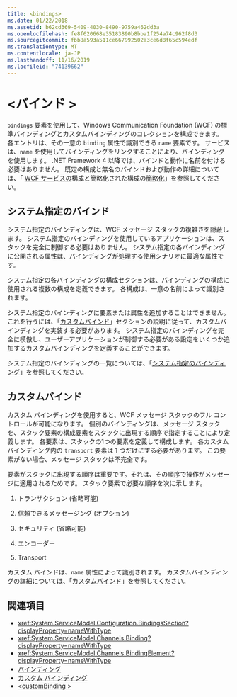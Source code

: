 ```yaml
---
title: <bindings>
ms.date: 01/22/2018
ms.assetid: b62cd369-5409-4030-8490-9759a462dd3a
ms.openlocfilehash: fe8f620668e35183890b8bba1f254a74c962f8d3
ms.sourcegitcommit: fbb8a593a511ce667992502a3ce6d8f65c594edf
ms.translationtype: MT
ms.contentlocale: ja-JP
ms.lasthandoff: 11/16/2019
ms.locfileid: "74139662"
---
```

# <a name="bindings"></a>\<バインド >

`bindings` 要素を使用して、Windows Communication Foundation (WCF) の標準バインディングとカスタムバインディングのコレクションを構成できます。 各エントリは、その一意の `binding` 属性で識別できる `name` 要素です。 サービスは、`name` を使用してバインディングをリンクすることにより、バインディングを使用します。 .NET Framework 4 以降では、バインドと動作に名前を付ける必要はありません。 既定の構成と無名のバインドおよび動作の詳細については、「 [WCF サービスの](../../../wcf/samples/simplified-configuration-for-wcf-services.md)構成と簡略化された構成の[簡略化](../../../wcf/simplified-configuration.md)」を参照してください。

## <a name="system-provided-bindings"></a>システム指定のバインド

システム指定のバインディングは、WCF メッセージ スタックの複雑さを隠蔽します。 システム指定のバインディングを使用しているアプリケーションは、スタックを完全に制御する必要はありません。 システム指定の各バインディングに公開される属性は、バインディングが処理する使用シナリオに最適な属性です。

システム指定の各バインディングの構成セクションは、バインディングの構成に使用される複数の構成を定義できます。 各構成は、一意の名前によって識別されます。

システム指定のバインディングに要素または属性を追加することはできません。 これを行うには、「[カスタムバインド](#custom-bindings)」セクションの説明に従って、カスタムバインディングを実装する必要があります。 システム指定のバインディングを完全に模倣し、ユーザーアプリケーションが制御する必要がある設定をいくつか追加するカスタムバインディングを定義することができます。  

システム指定のバインディングの一覧については、「[システム指定のバインディング](../../../wcf/system-provided-bindings.md)」を参照してください。

## <a name="custom-bindings"></a>カスタムバインド

カスタム バインディングを使用すると、WCF メッセージ スタックのフル コントロールが可能になります。 個別のバインディングは、メッセージ スタックを、スタック要素の構成要素をスタックに出現する順序で指定することにより定義します。 各要素は、スタックの1つの要素を定義して構成します。 各カスタム バインディング内の `transport` 要素は 1 つだけにする必要があります。 この要素がない場合、メッセージ スタックは不完全です。

要素がスタックに出現する順序は重要です。それは、その順序で操作がメッセージに適用されるためです。 スタック要素で必要な順序を次に示します。  

1. トランザクション (省略可能)  

2. 信頼できるメッセージング (オプション)  

3. セキュリティ (省略可能)  

4. エンコーダー  

5. Transport  

 カスタム バインドは、`name` 属性によって識別されます。 カスタムバインディングの詳細については、「[カスタムバインド](../../../wcf/extending/custom-bindings.md)」を参照してください。

## <a name="see-also"></a>関連項目

- <xref:System.ServiceModel.Configuration.BindingsSection?displayProperty=nameWithType>
- <xref:System.ServiceModel.Channels.Binding?displayProperty=nameWithType>
- <xref:System.ServiceModel.Channels.BindingElement?displayProperty=nameWithType>
- [バインディング](../../../wcf/bindings.md)
- [カスタム バインディング](../../../wcf/extending/custom-bindings.md)
- [\<customBinding >](custombinding.md)
